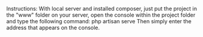 Instructions:
With local server and installed composer, just put the project in the "www" folder on your server, open the console within the project folder and type the following command: php artisan serve
Then simply enter the address that appears on the console.
